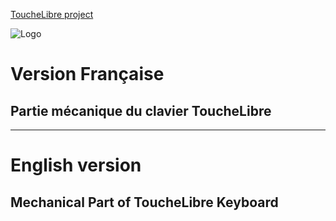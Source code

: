 [ToucheLibre project](http://touchelibre.fr)

![Logo](http://touchelibre.fr/wp-content/uploads/2019/03/Icon_ToucheLibre_V3.png)

# Version Française

## Partie mécanique du clavier ToucheLibre


***************************

# English version

## Mechanical Part of ToucheLibre Keyboard